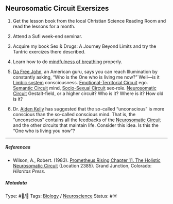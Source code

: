 ## Neurosomatic Circuit Exersizes

1. Get the lesson book from the local Christian Science Reading Room and read the lessons for a month.

1. Attend a Sufi week-end seminar.

1. Acquire my book Sex & Drugs: A Journey Beyond Limits and try the Tantric exercizes there described.

1. Learn how to do [mindfulness of breathing](Mindfulness%20of%20breathing.md) properly. 

1. [Da Free John](), an American guru, says you can reach Illumination by constantly asking, “Who is the One who is living me now?” Well—is it [Limbic system](Limbic%20system.md) consciousness. [Emotional-Territorial Circuit](Emotional-Territorial%20Circuit.md) ego. [Semantic Circuit](Time-Binding%20Semantic%20Circuit.md) mind, [Socio-Sexual Circuit](Socio-Sexual%20Circuit.md) sex-role. [Neurosomatic Circuit](Neurosomatic%20Circuit.md) Gestalt-field, or a higher circuit? Who is it? Where is it? How old is it?

1. Dr. [Aiden Kelly]() has suggested that the so-called “unconscious” is more conscious than the so-called conscious mind. That is, the “unconscious” contains all the feedbacks of the [Neurosomatic Circuit](Neurosomatic%20Circuit.md) and the other circuits that maintain life. Consider this idea. Is this the “One who is living you now”?

---

##### References

* Wilson, A., Robert. (1983). [Prometheus Rising Chapter 11. The Holistic Neurosomatic Circuit](Prometheus%20Rising%20Chapter%2011.%20The%20Holistic%20Neurosomatic%20Circuit.md) (Location 2385). Grand Junction, Colorado: *Hilaritas Press*.

##### Metadata

Type: #🔵/🔵 
Tags: [Biology]() / [Neuroscience](Neuroscience.md)
Status: #☀️ 
